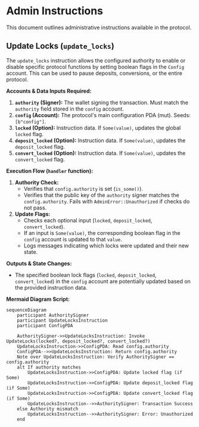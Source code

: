 # Admin Instructions

This document outlines administrative instructions available in the protocol.

## Update Locks (`update_locks`)

The `update_locks` instruction allows the configured authority to enable or disable specific protocol functions by setting boolean flags in the `Config` account. This can be used to pause deposits, conversions, or the entire protocol.

**Accounts & Data Inputs Required:**

1. **`authority` (Signer):** The wallet signing the transaction. Must match the `authority` field stored in the `config` account.
2. **`config` (Account<Config>):** The protocol's main configuration PDA (mut). Seeds: `[b"config"]`.
3. **`locked` (Option<bool>):** Instruction data. If `Some(value)`, updates the global `locked` flag.
4. **`deposit_locked` (Option<bool>):** Instruction data. If `Some(value)`, updates the `deposit_locked` flag.
5. **`convert_locked` (Option<bool>):** Instruction data. If `Some(value)`, updates the `convert_locked` flag.

**Execution Flow (`handler` function):**

1. **Authority Check:**
    * Verifies that `config.authority` is set (`is_some()`).
    * Verifies that the public key of the `authority` signer matches the `config.authority`. Fails with `AdminError::Unauthorized` if checks do not pass.
2. **Update Flags:**
    * Checks each optional input (`locked`, `deposit_locked`, `convert_locked`).
    * If an input is `Some(value)`, the corresponding boolean flag in the `config` account is updated to that `value`.
    * Logs messages indicating which locks were updated and their new state.

**Outputs & State Changes:**

* The specified boolean lock flags (`locked`, `deposit_locked`, `convert_locked`) in the `config` account are potentially updated based on the provided instruction data.

**Mermaid Diagram Script:**

```mermaid
sequenceDiagram
    participant AuthoritySigner
    participant UpdateLocksInstruction
    participant ConfigPDA

    AuthoritySigner->>UpdateLocksInstruction: Invoke UpdateLocks(locked?, deposit_locked?, convert_locked?)
    UpdateLocksInstruction->>ConfigPDA: Read config.authority
    ConfigPDA-->>UpdateLocksInstruction: Return config.authority
    Note over UpdateLocksInstruction: Verify AuthoritySigner == config.authority
    alt If authority matches
        UpdateLocksInstruction->>ConfigPDA: Update locked flag (if Some)
        UpdateLocksInstruction->>ConfigPDA: Update deposit_locked flag (if Some)
        UpdateLocksInstruction->>ConfigPDA: Update convert_locked flag (if Some)
        UpdateLocksInstruction-->>AuthoritySigner: Transaction Success
    else Authority mismatch
        UpdateLocksInstruction-->>AuthoritySigner: Error: Unauthorized
    end

```

